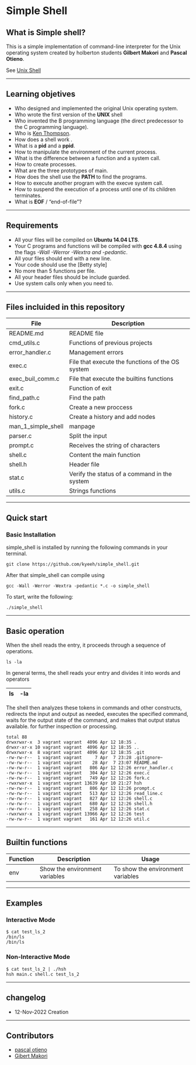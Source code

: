 # Simple Shell

## What is Simple shell?

This is a simple implementation of  command-line interpreter for the Unix operating system created by holberton students **Gilbert Makori** and **Pascal Otieno**. 

See [Unix Shell](https://en.wikipedia.org/wiki/Unix_shell)

----
## Learning objetives
* Who designed and implemented the original Unix operating system.
* Who wrote the first version of the **UNIX** shell
* Who invented the B programming language (the direct predecessor to the C programming language).
* Who is [Ken Thompson](https://github.com/GilbertMakori/simple_shell).
* How does a shell work .
* What is a **pid** and a **ppid**.
* How to manipulate the environment of the current process.
* What is the difference between a function and a system call.
* How to create processes.
* What are the three prototypes of main.
* How does the shell use the **PATH** to find the programs.
* How to execute another program with the execve system call.
* How to suspend the execution of a process until one of its children terminates.
* What is **EOF** / “end-of-file”?

----
## Requirements

* All your files will be compiled on **Ubuntu 14.04 LTS**.
* Your C programs and functions will be compiled with **gcc 4.8.4** using the flags *-Wall -Werror -Wextra and -pedantic*.
* All your files should end with a new line.
* Your code should use the [Betty style]
* No more than 5 functions per file.
* All your header files should be include guarded.
* Use system calls only when you need to.

----
## Files incluided in this repository
File |  Description
------------ | -------------
README.md | README file
cmd_utils.c |  Functions of previous projects
error_handler.c | Management errors
exec.c | File that execute the functions of the OS system
exec_buil_comm.c | File that execute the builtins functions
exit.c | Function of exit
find_path.c | Find the path 
fork.c | Create a new proccess
history.c | Create a history and add nodes
man_1_simple_shell | manpage
parser.c | Split the input
prompt.c | Receives the string of characters
shell.c | Content the main function
shell.h | Header file
stat.c | Verify the status of a command in the system
utils.c | Strings functions

----
## Quick start

### Basic Installation
simple_shell is installed by running the following commands in your terminal.

    git clone https://github.com/kyeeh/simple_shell.git

After that simple_shell can compile using

    gcc -Wall -Werror -Wextra -pedantic *.c -o simple_shell

To start, write the following:

    ./simple_shell

----
## Basic operation
When the shell reads the entry, it proceeds through a sequence of operations.

    ls -la

In general terms, the shell reads your entry and divides it into words and operators

ls | -la
------------ | -------------

The shell then analyzes these tokens in commands and other constructs, redirects the input and output as needed, executes the specified command, waits for the output state of the command, and makes that output status available. for further inspection or processing.

    total 88
    drwxrwxr-x  3 vagrant vagrant  4096 Apr 12 18:35 .
    drwxr-xr-x 10 vagrant vagrant  4096 Apr 12 18:35 ..
    drwxrwxr-x  8 vagrant vagrant  4096 Apr 12 18:35 .git
    -rw-rw-r--  1 vagrant vagrant     7 Apr  7 23:28 .gitignore~
    -rw-rw-r--  1 vagrant vagrant    28 Apr  7 23:07 README.md
    -rw-rw-r--  1 vagrant vagrant   806 Apr 12 12:26 error_handler.c
    -rw-rw-r--  1 vagrant vagrant   304 Apr 12 12:26 exec.c
    -rw-rw-r--  1 vagrant vagrant   749 Apr 12 12:26 fork.c
    -rwxrwxr-x  1 vagrant vagrant 13639 Apr 10 21:27 hsh
    -rw-rw-r--  1 vagrant vagrant   806 Apr 12 12:26 prompt.c
    -rw-rw-r--  1 vagrant vagrant   513 Apr 12 12:26 read_line.c
    -rw-rw-r--  1 vagrant vagrant   827 Apr 12 12:26 shell.c
    -rw-rw-r--  1 vagrant vagrant   680 Apr 12 12:26 shell.h
    -rw-rw-r--  1 vagrant vagrant   258 Apr 12 12:26 stat.c
    -rwxrwxr-x  1 vagrant vagrant 13966 Apr 12 12:26 test
    -rw-rw-r--  1 vagrant vagrant   161 Apr 12 12:26 util.c


----
## Builtin functions
Function | Description | Usage
------------ | ------------- | -------------
env | Show the environment variables |     To show the environment variables

----
## Examples
### Interactive Mode

    $ cat test_ls_2
    /bin/ls
    /bin/ls

### Non-Interactive Mode

    $ cat test_ls_2 | ./hsh
    hsh main.c shell.c test_ls_2

----
## changelog
* 12-Nov-2022 Creation

----
## Contributors
* [pascal otieno](https://github.com/pascalotieno)
* [Gibert Makori](https://github.com/GilbertMakori/simple_shell)
